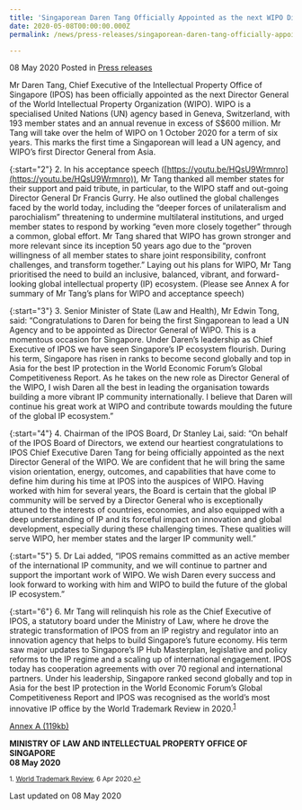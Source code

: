 ```yaml
---
title: 'Singaporean Daren Tang Officially Appointed as the next WIPO Director General'
date: 2020-05-08T00:00:00.000Z
permalink: /news/press-releases/singaporean-daren-tang-officially-appointed-as-the-next-wipo-director-general/

---
```



08 May 2020 Posted in [Press releases](/news/press-releases)

Mr Daren Tang, Chief Executive of the Intellectual Property Office of Singapore (IPOS) has been officially appointed as the next Director General of the World Intellectual Property Organization (WIPO). WIPO is a specialised United Nations (UN) agency based in Geneva, Switzerland, with 193 member states and an annual revenue in excess of S$600 million. Mr Tang will take over the helm of WIPO on 1 October 2020 for a term of six years. This marks the first time a Singaporean will lead a UN agency, and WIPO’s first Director General from Asia.

{:start="2"}
2.	In his acceptance speech ([https://youtu.be/HQsU9Wrmnro](https://youtu.be/HQsU9Wrmnro)), Mr Tang thanked all member states for their support and paid tribute, in particular, to the WIPO staff and out-going Director General Dr Francis Gurry. He also outlined the global challenges faced by the world today, including the “deeper forces of unilateralism and parochialism” threatening to undermine multilateral institutions, and urged member states to respond by working “even more closely together” through a common, global effort. Mr Tang shared that WIPO has grown stronger and more relevant since its inception 50 years ago due to the “proven willingness of all member states to share joint responsibility, confront challenges, and transform together.” Laying out his plans for WIPO, Mr Tang prioritised the need to build an inclusive, balanced, vibrant, and forward-looking global intellectual property (IP) ecosystem. (Please see Annex A for summary of Mr Tang’s plans for WIPO and acceptance speech)

{:start="3"}
3.	Senior Minister of State (Law and Health), Mr Edwin Tong, said: “Congratulations to Daren for being the first Singaporean to lead a UN Agency and to be appointed as Director General of WIPO. This is a momentous occasion for Singapore.  Under Daren’s leadership as Chief Executive of IPOS we have seen Singapore’s IP ecosystem flourish. During his term, Singapore has risen in ranks to become second globally and top in Asia for the best IP protection in the World Economic Forum’s Global Competitiveness Report. As he takes on the new role as Director General of the WIPO, I wish Daren all the best in leading the organisation towards building a more vibrant IP community internationally. I believe that Daren will continue his great work at WIPO and contribute towards moulding the future of the global IP ecosystem.”

{:start="4"}
4.	Chairman of the IPOS Board, Dr Stanley Lai, said: “On behalf of the IPOS Board of Directors, we extend our heartiest congratulations to IPOS Chief Executive Daren Tang for being officially appointed as the next Director General of the WIPO. We are confident that he will bring the same vision orientation, energy, outcomes, and capabilities that have come to define him during his time at IPOS into the auspices of WIPO. Having worked with him for several years, the Board is certain that the global IP community will be served by a Director General who is exceptionally attuned to the interests of countries, economies, and also equipped with a deep understanding of IP and its forceful impact on innovation and global development, especially during these challenging times. These qualities will serve WIPO, her member states and the larger IP community well.” 

{:start="5"}
5.	Dr Lai added, “IPOS remains committed as an active member of the international IP community, and we will continue to partner and support the important work of WIPO. We wish Daren every success and look forward to working with him and WIPO to build the future of the global IP ecosystem.”

{:start="6"}
6.	Mr Tang will relinquish his role as the Chief Executive of IPOS, a statutory board under the Ministry of Law, where he drove the strategic transformation of IPOS from an IP registry and regulator into an innovation agency that helps to build Singapore’s future economy. His term saw major updates to Singapore’s IP Hub Masterplan, legislative and policy reforms to the IP regime and a scaling up of international engagement. IPOS today has cooperation agreements with over 70 regional and international partners. Under his leadership, Singapore ranked second globally and top in Asia for the best IP protection in the World Economic Forum’s Global Competitiveness Report and IPOS was recognised as the world’s most innovative IP office by the World Trademark Review in 2020.<sup><a href="#fn1" id="ref1">1</a></sup>  

[Annex A (119kb)](/files/news/press-releases/2020/5/WIPO_DG_Annex_A.pdf)<br>

<b>MINISTRY OF LAW AND INTELLECTUAL PROPERTY OFFICE OF SINGAPORE</b><br>
<b>08 May 2020</b>

<p><sup id="fn1">1. <a href="https://www.worldtrademarkreview.com/enforcement-and-litigation/singapore-ranked-worlds-most-innovative-ip-office-in-exclusive">World Trademark Review</a>, 6 Apr 2020.<a href="#ref1" title="Jump back to footnote 1 in the text.">↩</a></sup></p>

<p class="right-side-updated">Last updated on 08 May 2020</p> 
